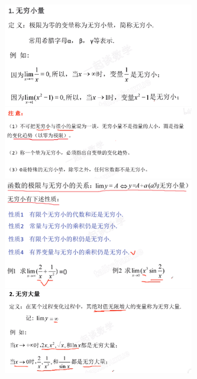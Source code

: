 ![](../../photo/Pasted%20image%2020240319212658.png)
![](../../photo/Pasted%20image%2020240319212802.png)
![](../../photo/Pasted%20image%2020240319213043.png)
![](../../photo/Pasted%20image%2020240319213124.png)
